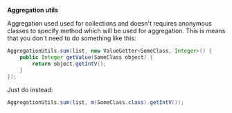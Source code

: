 **Aggregation utils**

Aggregation used used for collections and doesn't requires anonymous classes to specify method which will be used for aggregation.
This is means that you don't need to do something like this:

```java
AggregationUtils.sum(list, new ValueGetter<SomeClass, Integer>() {
    public Integer getValue(SomeClass object) {
        return object.getIntV();
    }
});
````

Just do instead:

```java
AggregationUtils.sum(list, m(SomeClass.class).getIntV());
````
